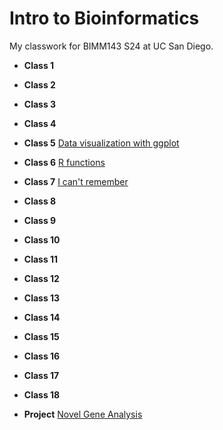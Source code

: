 # Intro to Bioinformatics

My classwork for BIMM143 S24 at UC San Diego.

- **Class 1** 

- **Class 2** 

- **Class 3** 

- **Class 4** 

- **Class 5** [Data visualization with ggplot](class05/class05.md)

- **Class 6** [R  functions](https://github.com/jkrobins/bimm143_github/blob/main/class06/Class%206%20HW.pdf)
  
- **Class 7** [I can't remember](https://github.com/jkrobins/bimm143_github/blob/main/class07/Class%207%20Hands%20on%20Wksht.pdf)

- **Class 8**

- **Class 9**

- **Class 10**

- **Class 11**

- **Class 12**

- **Class 13**

- **Class 14**

- **Class 15**

- **Class 16**

- **Class 17**

- **Class 18**

- **Project** [Novel Gene Analysis]() 
